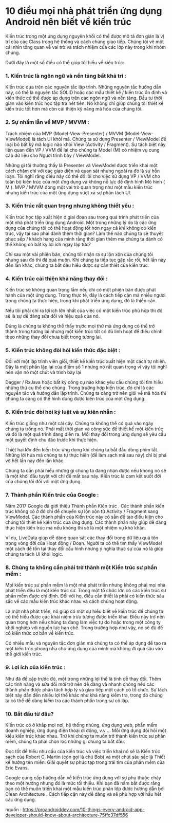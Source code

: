 # 10 điều mọi nhà phát triển ứng dụng Android nên biết về kiến trúc


Kiến trúc trong một ứng dụng nguyên khối có thể được mô tả đơn giản là vị trí của các Class trong hệ thống và cách chúng giao tiếp. Chúng tôi vẽ một cái nhìn tổng quan về vai trò và trách nhiệm của các lớp này trong khi nhóm chúng.

Dưới đây là một số điều có thể giúp tôi hiểu về kiến trúc:

### 1. Kiến trúc là ngôn ngữ và nền tảng bất khả tri : 
Kiến trúc dựa trên các nguyên tắc lập trình. Những nguyên tắc hướng dẫn này, có thể là nguyên tắc SOLID hoặc các mẫu thiết kế / kiến trúc ổn định và kiến thức có thể được áp dụng trên các ngôn ngữ và nền tảng. Đầu tư thời gian vào kiến trúc học tập trả hết tiền. Nó không chỉ giúp chúng tôi thiết kế kiến trúc tốt hơn mà còn cải thiện kỹ năng mã hóa của chúng tôi.

### 2. Sự nhầm lẫn về MVP / MVVM :
Trách nhiệm của MVP (Model-View-Presenter) / MVVM (Model-View-ViewModel) là tách UI khỏi mã. Chúng ta sử dụng Presenter / ViewModel để loại bỏ bất kỳ mã logic nào khỏi View (Activity / Fragment). Sự tách biệt này liên quan đến VP / VVM để lại cho chúng ta Model (M) có nhiệm vụ cung cấp dữ liệu cho Người trình bày / ViewModel.

Những gì tôi thường thấy là Presenter và ViewModel được triển khai một cách chăm chỉ với các giao diện và quan sát nhưng ngoài ra đó là sự hỗn loạn. Tôi nghĩ rằng điều này có thể đổ lỗi cho việc sử dụng VP / VVM cho toàn bộ kiến trúc của một ứng dụng và không nỗ lực để định hình Mô hình ( M ). MVP / MVVM đóng một vai trò quan trọng như một mẫu kiến trúc nhưng kiến trúc của một ứng dụng vượt xa sự phân tách UI.

### 3. Kiến trúc rất quan trọng nhưng không thiết yếu : 
Kiến trúc học tập xuất hiện ở giai đoạn sau trong quá trình phát triển của một nhà phát triển ứng dụng Android. Một trong những lý do là các ứng dụng của chúng tôi có thể hoạt động tốt hơn ngay cả khi không có kiến trúc, vậy tại sao phải dành thêm thời gian? Làm thế nào chúng ta sẽ thuyết phục sếp / khách hàng của mình rằng thời gian thêm mà chúng ta dành có thể không có bất kỳ lợi ích ngay lập tức?

Chỉ sau một vài phiên bản, chúng tôi nhận ra sự lộn xộn của chúng tôi nhưng sau đó thì đã quá muộn. Khi chúng ta tiếp tục gặp rắc rối, hết lần này đến lần khác, chúng ta bắt đầu hiểu được sự cần thiết của kiến trúc.

### 4. Kiến trúc cải thiện khả năng thay đổi : 
Kiến trúc sẽ không quan trọng lắm nếu chỉ có một phiên bản được phát hành của một ứng dụng. Trong thực tế, đây là cách tiếp cận mà nhiều người trong chúng ta thực hiện, trong khi phát triển ứng dụng, đó là thiển cận.

Nếu tôi phải chỉ ra lợi ích lớn nhất của việc có một kiến trúc phù hợp thì đó sẽ là sự dễ dàng sửa đổi và hiệu quả của nó.

Đúng là chúng ta không thể thấy trước mọi thứ mà ứng dụng có thể trở thành trong tương lai nhưng một kiến trúc tốt có đủ linh hoạt để điều chỉnh theo những thay đổi chưa biết trong tương lai.

### 5. Kiến trúc không đòi hỏi kiến thức đặc biệt : 
Đối với một lập trình viên giỏi, thiết kế kiến trúc xuất hiện một cách tự nhiên. Đây là một phần lặp lại của điểm số 1 nhưng nó rất quan trọng vì vậy tôi nghĩ nên vặn nó một chút và trình bày lại

Dagger / RxJava hoặc bất kỳ công cụ nào khác yêu cầu chúng tôi tìm hiểu những thứ cụ thể cho chúng. Trong trường hợp kiến trúc, đó chỉ là các nguyên tắc và hướng dẫn lập trình. Chúng ta càng trở nên giỏi về mã hóa thì chúng ta càng có thể hình dung được kiến ​​trúc của một ứng dụng.

### 6. Kiến trúc đòi hỏi kỷ luật và sự kiên nhẫn : 
Kiến trúc giống như một cái cây. Chúng ta không thể có quả vào ngày chúng ta trồng nó. Phải mất thời gian và công sức để thiết kế một kiến trúc và đó là một quá trình đang diễn ra. Mỗi thay đổi trong ứng dụng sẽ yêu cầu một quyết định chu đáo trước khi thực hiện.

Thiệt hại lớn đến kiến trúc ứng dụng khi chúng ta bắt đầu dùng phím tắt. Những lời hứa mà chúng ta tự thực hiện (để làm sạch mã sau này) chỉ bị phá vỡ hết lần này đến lần khác.

Chúng ta cần phải hiểu những gì chúng ta đang nhận được nếu không nó sẽ là một khởi đầu tuyệt vời chỉ để mất sau này. Kiến trúc là cam kết suốt đời của chúng tôi đối với một ứng dụng.

### 7. Thành phần Kiến trúc của Google : 
Năm 2017 Google đã giới thiệu Thành phần Kiến trúc . Các thành phần kiến trúc không có ở đó chỉ để chuyển sự lộn xộn từ Activity / Fragment sang ViewModel. Các thành phần của Kiến trúc này có sẵn để tạo điều kiện cho chúng tôi thiết kế kiến trúc của ứng dụng. Các thành phần này giúp dễ dàng thực hiện kiến trúc mà nếu không thì sẽ là một nhiệm vụ khó khăn.

Ví dụ, LiveData giúp dễ dàng quan sát các thay đổi trong dữ liệu quá tôn trọng vòng đời của Hoạt động / Đoạn. Người ta có thể tìm thấy ViewModel một cách để tồn tại thay đổi cấu hình nhưng ý nghĩa thực sự của nó là giúp chúng ta tách UI khỏi logic.

### 8. Chúng ta không cần phải trở thành một Kiến trúc sư phần mềm : 
Mọi kiến ​​trúc sư phần mềm là một nhà phát triển nhưng không phải mọi nhà phát triển đều là một kiến ​​trúc sư. Trong một tổ chức lớn có các kiến ​​trúc sư phần mềm được chỉ định. Đối với họ, điều cần thiết là phải có kiến thức sâu sắc về các mẫu kiến trúc khác nhau và cách chúng hoạt động.

Là một nhà phát triển, nó giúp có một sự hiểu biết về kiến trúc để chúng ta có thể hiểu được các khái niệm trừu tượng được triển khai. Điều này trở nên quan trọng hơn nếu chúng ta đang làm việc tự do hoặc trong một công ty khởi nghiệp với nguồn lực hạn chế. Trong trường hợp như vậy, nó sẽ đủ để có kiến thức cơ bản về kiến trúc.

Có nhiều mẫu và nguyên tắc đơn giản mà chúng ta có thể áp dụng để tạo ra một kiến trúc phong nha cho ứng dụng của mình mà không đi quá sâu vào thế giới kiến ​​trúc.

### 9. Lợi ích của kiến trúc : 
Như đã đề cập trước đó, một trong những lợi thế là tính dễ thay đổi. Thêm các tính năng và sửa đổi mới trở nên dễ dàng và nhanh chóng nếu các thành phần được phân tách hợp lý và giao tiếp một cách có tổ chức. Sự tách biệt này dẫn đến nhiều lợi thế khác như khả năng kiểm tra, trong đó chúng ta có thể dễ dàng kiểm tra các thành phần trong sự cô lập.

### 10. Bắt đầu từ đâu? 
Kiến trúc có ở khắp mọi nơi, hệ thống nhúng, ứng dụng web, phần mềm doanh nghiệp, ứng dụng điện thoại di động, v.v ... Mỗi ứng dụng đòi hỏi một kiểu kiến trúc khác nhau. Trừ khi chúng ta muốn trở thành kiến trúc sư phần mềm, chúng ta phải chọn lọc những gì chúng ta bắt đầu.

Đọc tốt để hiểu nhu cầu của kiến trúc và việc triển khai nó sẽ là Kiến trúc sạch của Robert C. Martin (còn gọi là chú Bob) và một chút sâu sắc là Thiết kế hướng tên miền: Giải quyết sự phức tạp trong trái tim của phần mềm của Eric Evans.

Google cung cấp hướng dẫn về kiến trúc ứng dụng với sự phụ thuộc chảy theo một hướng nhưng đó là mức tối thiểu. Khi bạn đã nắm bắt được rằng bạn có thể muốn triển khai một mẫu kiến trúc phân lớp được hướng dẫn bởi Clean Architecture . Cách tiếp cận này dễ dàng và sẽ phù hợp với hầu hết các ứng dụng.

nguồn : https://proandroiddev.com/10-things-every-android-app-developer-should-know-about-architecture-75ffc37df556